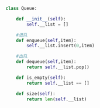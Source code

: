 
<BlogInfo title="7.队列" author="白日梦想猿" pv=0 read_times=0 pre_cost_time=0分15秒 category="数据结构" tag_list="['数据结构']" create_time="2020.05.24 15:28:53" update_time="2020.05.24 15:31:59" />

```python
class Queue:

    def __init__(self):
        self.__list = []

    #进队
    def enqueue(self,item):
        self.__list.insert(0,item)

    #出队
    def dequeue(self,item):
        return self.__list.pop()

    def is_empty(self):
        return self.__list == []

    def size(self):
        return len(self.__list)
```
